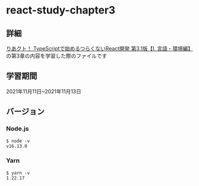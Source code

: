 # react-study-chapter3
## 詳細
[りあクト！ TypeScriptで始めるつらくないReact開発 第3.1版【Ⅰ. 言語・環境編】](https://oukayuka.booth.pm/)の第3章の内容を学習した際のファイルです
## 学習期間
2021年11月11日~2021年11月13日
## バージョン
### Node.js
```
$ node -v
v16.13.0
```
### Yarn
```
$ yarn -v
1.22.17
```
